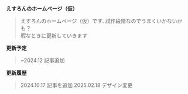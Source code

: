 **えすろんのホームページ（仮）**
>えすろんのホームページ（仮）です.
>試作段階なのでうまくいかないかも？
><br>暇なときに更新していきます
><br>

**更新予定**
>~2024.12 記事追加
><br>

**更新履歴**
>2024.10.17 記事を追加
>2025.02.18 デザイン変更
